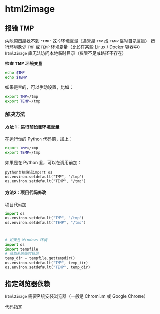 # html2image

## 报错 TMP

失败原因是找不到 `'TMP'` 这个环境变量（通常是 `TMP` 或 `TEMP` 临时目录变量）
运行环境缺少 `TMP` 或 `TEMP` 环境变量（比如在某些 Linux / Docker 容器中）
`html2image` 库无法访问本地临时目录（权限不足或路径不存在）

**检查 TMP 环境变量**

```bash
echo $TMP
echo $TEMP
```

如果是空的，可以手动设置，比如：

```bash
export TMP=/tmp
export TEMP=/tmp
```

### **解决方法**

#### **方法 1：运行前设置环境变量**

在运行你的 Python 代码前，加上：

```bash
export TMP=/tmp
export TEMP=/tmp
```

如果是在 Python 里，可以在调用前加：

```
python复制编辑import os
os.environ.setdefault("TMP", "/tmp")
os.environ.setdefault("TEMP", "/tmp")
```

#### 方法2：项目代码修改

项目代码加

```python
import os
os.environ.setdefault("TMP", "/tmp")
os.environ.setdefault("TEMP", "/tmp")



# 如果是 Windows 环境
import os
import tempfile
# 获取系统临时目录
temp_dir = tempfile.gettempdir()
os.environ.setdefault("TMP", temp_dir)
os.environ.setdefault("TEMP", temp_dir)

```

## 指定浏览器依赖

`html2image` 需要系统安装浏览器（一般是 Chromium 或 Google Chrome）

代码指定

```python

```

